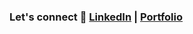 
<!-- This is a README.md for my GitHub page -->

### Let's connect 💌 [LinkedIn](https://www.linkedin.com/in/marissa-aguilera/) | [Portfolio](https://meaguileraa.github.io/Portfolio/)
